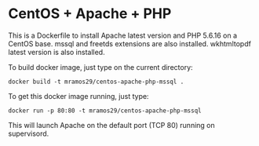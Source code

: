 # CentOS + Apache + PHP

This is a Dockerfile to install Apache latest version and PHP 5.6.16 on a CentOS base.
mssql and freetds extensions are also installed.
wkhtmltopdf latest version is also installed.

To build docker image, just type on the current directory:

	docker build -t mramos29/centos-apache-php-mssql .

To get this docker image running, just type:

	docker run -p 80:80 -t mramos29/centos-apache-php-mssql

This will launch Apache on the default port (TCP 80) running on supervisord.
